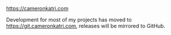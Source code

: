 https://cameronkatri.com

Development for most of my projects has moved to https://git.cameronkatri.com, releases will be mirrored to GitHub.

